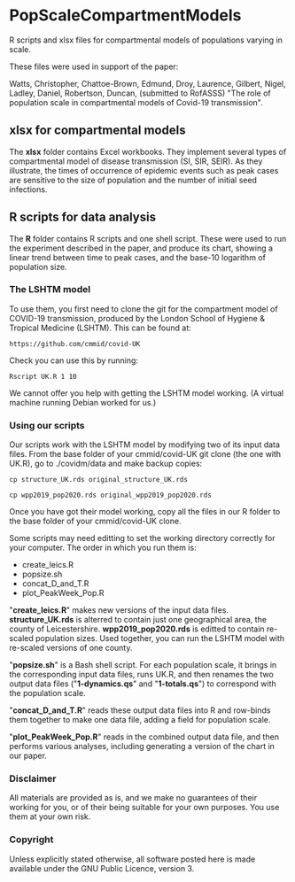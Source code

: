 # PopScaleCompartmentModels

R scripts and xlsx files for compartmental models of populations varying in scale.

These files were used in support of the paper:

Watts, Christopher, Chattoe-Brown, Edmund, Droy, Laurence, Gilbert, Nigel, Ladley, Daniel, Robertson, Duncan, (submitted to RofASSS) "The role of population scale  in compartmental models of Covid-19 transmission".

## xlsx for compartmental models

The __xlsx__ folder contains Excel workbooks. They implement several types of compartmental model of disease transmission (SI, SIR, SEIR). As they illustrate, the times of occurrence of epidemic events such as peak cases are sensitive to the size of population and the number of initial seed infections.

## R scripts for data analysis

The __R__ folder contains R scripts and one shell script. These were used to run the experiment described in the paper, and produce its chart, showing a linear trend between time to peak cases, and the base-10 logarithm of population size. 

### The LSHTM model

To use them, you first need to clone the git for the compartment model of COVID-19 transmission, produced by the London School of Hygiene & Tropical Medicine (LSHTM). This can be found at:

	https://github.com/cmmid/covid-UK

Check you can use this by running:

	Rscript UK.R 1 10

We cannot offer you help with getting the LSHTM model working. (A virtual machine running Debian worked for us.)

### Using our scripts

Our scripts work with the LSHTM model by modifying two of its input data files. From the base folder of your cmmid/covid-UK git clone (the one with UK.R), go to ./covidm/data and make backup copies:

	cp structure_UK.rds original_structure_UK.rds

	cp wpp2019_pop2020.rds original_wpp2019_pop2020.rds

Once you have got their model working, copy all the files in our R folder to the base folder of your cmmid/covid-UK clone. 

Some scripts may need editting to set the working directory correctly for your computer. The order in which you run them is:

* create_leics.R
* popsize.sh
* concat_D_and_T.R
* plot_PeakWeek_Pop.R

"__create_leics.R__" makes new versions of the input data files. __structure_UK.rds__ is alterred to contain just one geographical area, the county of Leicestershire. __wpp2019_pop2020.rds__ is editted to contain re-scaled population sizes. Used together, you can run the LSHTM model with re-scaled versions of one county.

"__popsize.sh__" is a Bash shell script. For each population scale, it brings in the corresponding input data files, runs UK.R, and then renames the two output data files ("__1-dynamics.qs__" and "__1-totals.qs__") to correspond with the population scale.

"__concat_D_and_T.R__" reads these output data files into R and row-binds them together to make one data file, adding a field for population scale.

"__plot_PeakWeek_Pop.R__" reads in the combined output data file, and then performs various analyses, including generating a version of the chart in our paper.

### Disclaimer

All materials are provided as is, and we make no guarantees of their working for you, or of their being suitable for your own purposes. You use them at your own risk.

### Copyright

Unless explicitly stated otherwise, all software posted here is made available under the GNU Public Licence, version 3.
